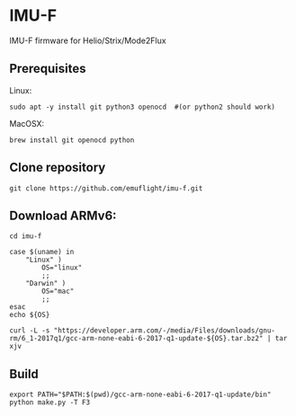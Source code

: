 # IMU-F
IMU-F firmware for Helio/Strix/Mode2Flux

## Prerequisites

Linux:
```shell
sudo apt -y install git python3 openocd  #(or python2 should work)
```

MacOSX:

```shell
brew install git openocd python
```


## Clone repository
```shell
git clone https://github.com/emuflight/imu-f.git
```

## Download ARMv6:
```
cd imu-f

case $(uname) in
    "Linux" )
        OS="linux"
        ;;
    "Darwin" )
        OS="mac"
        ;;
esac
echo ${OS}

curl -L -s "https://developer.arm.com/-/media/Files/downloads/gnu-rm/6_1-2017q1/gcc-arm-none-eabi-6-2017-q1-update-${OS}.tar.bz2" | tar xjv
```

## Build
```shell
export PATH="$PATH:$(pwd)/gcc-arm-none-eabi-6-2017-q1-update/bin"
python make.py -T F3
```
